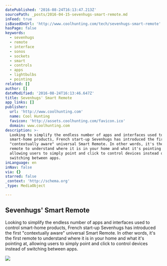 ```yaml
---
datePublished: '2016-08-24T16:13:47.213Z'
sourcePath: _posts/2016-04-15-sevenhugs-smart-remote.md
inFeed: true
isBasedOnUrl: 'http://www.coolhunting.com/tech/sevenhugs-smart-remote'
hasPage: false
keywords:
  - sevenhugs
  - remote
  - interface
  - sonos
  - sockets
  - smart
  - controls
  - apps
  - lightbulbs
  - pointing
related: []
author: []
dateModified: '2016-08-24T16:13:46.647Z'
title: Sevenhugs' Smart Remote
app_links: []
publisher:
  url: 'http://www.coolhunting.com'
  name: Cool Hunting
  favicon: 'http://assets.coolhunting.com/favicon.ico'
  domain: www.coolhunting.com
description: >-
  Looking to simplify the endless number of apps and interfaces used to control
  smart-home products, French start-up Sevenhugs has introduced the first
  "contextually aware" universal Smart Remote. In other words, it's the first
  remote to understand where it is in your home and what it's pointing at,
  allowing users to simply point and click to control devices instead of
  switching between apps.
inLanguage: en
inNav: false
via: {}
starred: false
_context: 'http://schema.org'
_type: MediaObject

---
```

<article style=""><h1>Sevenhugs' Smart Remote</h1><p>Looking to simplify the endless number of apps and interfaces used to control smart-home products, French start-up Sevenhugs has introduced the first "contextually aware" universal Smart Remote. In other words, it's the first remote to understand where it is in your home and what it's pointing at, allowing users to simply point and click to control devices instead of switching between apps.</p><img src="http://assets.coolhunting.com/coolhunting/2016/01/14/large_sevenhugs.jpg" /></article>
